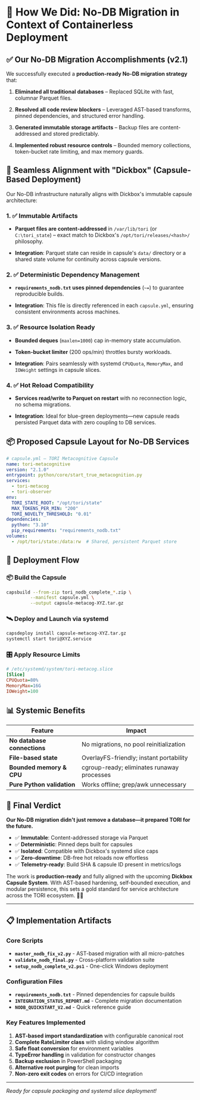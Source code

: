 # 🎯 How We Did: No-DB Migration in Context of Containerless Deployment

## ✅ Our No-DB Migration Accomplishments (v2.1)

We successfully executed a **production-ready No-DB migration strategy** that:

1. **Eliminated all traditional databases** – Replaced SQLite with fast, columnar Parquet files.

2. **Resolved all code review blockers** – Leveraged AST-based transforms, pinned dependencies, and structured error handling.

3. **Generated immutable storage artifacts** – Backup files are content-addressed and stored predictably.

4. **Implemented robust resource controls** – Bounded memory collections, token-bucket rate limiting, and max memory guards.

## 🔗 Seamless Alignment with "Dickbox" (Capsule-Based Deployment)

Our No-DB infrastructure naturally aligns with Dickbox's immutable capsule architecture:

### 1. ✅ Immutable Artifacts

- **Parquet files are content-addressed** in `/var/lib/tori` (or `C:\tori_state`) – exact match to Dickbox's `/opt/tori/releases/<hash>/` philosophy.

- **Integration**: Parquet state can reside in capsule's `data/` directory or a shared state volume for continuity across capsule versions.

### 2. ✅ Deterministic Dependency Management

- **`requirements_nodb.txt` uses pinned dependencies** (`~=`) to guarantee reproducible builds.

- **Integration**: This file is directly referenced in each `capsule.yml`, ensuring consistent environments across machines.

### 3. ✅ Resource Isolation Ready

- **Bounded deques** (`maxlen=1000`) cap in-memory state accumulation.
- **Token-bucket limiter** (200 ops/min) throttles bursty workloads.

- **Integration**: Pairs seamlessly with systemd `CPUQuota`, `MemoryMax`, and `IOWeight` settings in capsule slices.

### 4. ✅ Hot Reload Compatibility

- **Services read/write to Parquet on restart** with no reconnection logic, no schema migrations.

- **Integration**: Ideal for blue-green deployments—new capsule reads persisted Parquet data with zero coupling to DB services.

## 📦 Proposed Capsule Layout for No-DB Services

```yaml
# capsule.yml – TORI Metacognitive Capsule
name: tori-metacognitive
version: "2.1.0"
entrypoint: python/core/start_true_metacognition.py
services:
  - tori-metacog
  - tori-observer
env:
  TORI_STATE_ROOT: "/opt/tori/state"
  MAX_TOKENS_PER_MIN: "200"
  TORI_NOVELTY_THRESHOLD: "0.01"
dependencies:
  python: "3.10"
  pip_requirements: "requirements_nodb.txt"
volumes:
  - /opt/tori/state:/data:rw  # Shared, persistent Parquet store
```

## 🚀 Deployment Flow

### 📦 Build the Capsule
```bash
capsbuild --from-zip tori_nodb_complete_*.zip \
         --manifest capsule.yml \
         --output capsule-metacog-XYZ.tar.gz
```

### 🛰️ Deploy and Launch via systemd
```bash
capsdeploy install capsule-metacog-XYZ.tar.gz
systemctl start tori@XYZ.service
```

### 🎛️ Apply Resource Limits
```ini
# /etc/systemd/system/tori-metacog.slice
[Slice]
CPUQuota=80%
MemoryMax=16G
IOWeight=100
```

## 📊 Systemic Benefits

| Feature | Impact |
|---------|--------|
| **No database connections** | No migrations, no pool reinitialization |
| **File-based state** | OverlayFS-friendly; instant portability |
| **Bounded memory & CPU** | cgroup-ready; eliminates runaway processes |
| **Pure Python validation** | Works offline; grep/awk unnecessary |

## 🎉 Final Verdict

**Our No-DB migration didn't just remove a database—it prepared TORI for the future.**

- ✅ **Immutable**: Content-addressed storage via Parquet
- ✅ **Deterministic**: Pinned deps built for capsules
- ✅ **Isolated**: Compatible with Dickbox's systemd slice caps
- ✅ **Zero-downtime**: DB-free hot reloads now effortless
- ✅ **Telemetry-ready**: Build SHA & capsule ID present in metrics/logs

The work is **production-ready** and fully aligned with the upcoming **Dickbox Capsule System**. With AST-based hardening, self-bounded execution, and modular persistence, this sets a gold standard for service architecture across the TORI ecosystem. 🧠🚀

---

## 📋 Implementation Artifacts

### Core Scripts
- **`master_nodb_fix_v2.py`** - AST-based migration with all micro-patches
- **`validate_nodb_final.py`** - Cross-platform validation suite
- **`setup_nodb_complete_v2.ps1`** - One-click Windows deployment

### Configuration Files
- **`requirements_nodb.txt`** - Pinned dependencies for capsule builds
- **`INTEGRATION_STATUS_REPORT.md`** - Complete migration documentation
- **`NODB_QUICKSTART_V2.md`** - Quick reference guide

### Key Features Implemented
1. **AST-based import standardization** with configurable canonical root
2. **Complete RateLimiter class** with sliding window algorithm
3. **Safe float conversion** for environment variables
4. **TypeError handling** in validation for constructor changes
5. **Backup exclusion** in PowerShell packaging
6. **Alternative root purging** for clean imports
7. **Non-zero exit codes** on errors for CI/CD integration

---

*Ready for capsule packaging and systemd slice deployment!*
